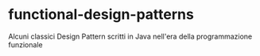 # functional-design-patterns
Alcuni classici Design Pattern scritti in Java nell'era della programmazione funzionale
